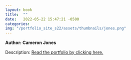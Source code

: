 ```yaml
---
layout: book
title:  ""
date:   2022-05-22 15:47:21 -0500
categories:
img: "/portfolio_site_s22/assets/thumbnails/jones.png"
---
```


<b>Author: Cameron Jones</b>

Description:
<a href="https://data-viz.it.wisc.edu/content/4fb174b7-0dfa-4dfd-862b-a7c064e73982">Read the portfolio by clicking here.</a>

[jekyll-docs]: https://jekyllrb.com/docs/home
[jekyll-gh]:   https://github.com/jekyll/jekyll
[jekyll-talk]: https://talk.jekyllrb.com/
